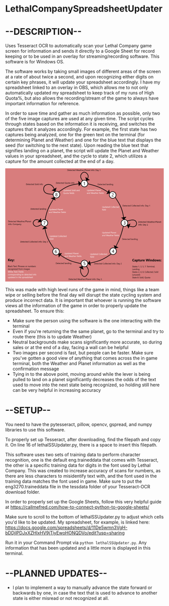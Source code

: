 # LethalCompanySpreadsheetUpdater
# --DESCRIPTION--

Uses Tesseract OCR to automatically scan your Lethal Company game screen for information and sends it directly to a Google Sheet for record keeping or to be used in an overlay for streaming/recording software. This software is for Windows OS.

The software works by taking small images of different areas of the screen at a rate of about twice a second, and upon recognizing either digits on certain key phrases, it will update your spreadsheet accordingly. I have my spreadsheet linked to an overlay in OBS, which allows me to not only automatically updated my spreadsheet to keep track of my runs of High Quota%, but also allows the recording/stream of the game to always have important information for reference. 

In order to save time and gather as much information as possible, only two of the five image captures are used at any given time. The script cycles through states based on the information it is receiving, and switches the captures that it analyzes accordingly. For example, the first state has two captures being analyzed, one for the green text on the terminal (for determining Planet and Weather) and one for the blue text that displays the seed (for switching to the next state). Upon reading the blue text that signifies landing on a planet, the script will update the Planet and Weather values in your spreadsheet, and the cycle to state 2, which utilizes a capture for the amount collected at the end of a day. 

![State Machine](statesSS.png)

This was made with high level runs of the game in mind, things like a team wipe or selling before the final day will disrupt the state cycling system and produce incorrect data. It is important that whoever is running the software views all the information of the game in order to properly update the spreadsheet. To ensure this:

- Make sure the person using the software is the one interacting with the terminal
- Even if you're returning the the same planet, go to the terminal and try to route there (this is to update Weather)
- Neutral backgrounds make scans significantly more accurate, so during sales or at the end of a day, facing a wall can be helpful
- Two images per second is fast, but people can be faster. Make sure you've gotten a good view of anything that comes across the in game terminal, both the Weather and Planet information as well as the confirmation message
- Tying in to the above point, moving around while the lever is being pulled to land on a planet significantly decreases the odds of the text used to move into the next state being recognized, so holding still here can be very helpful in increasing accuracy

# --SETUP--

You need to have the pytesseract, pillow, opencv, gspread, and numpy libraries to use this software.

To properly set up Tesseract, after downloading, find the filepath and copy it. On line 16 of lethalSSUpdater.py, there is a space to insert this filepath.

This software uses two sets of training data to perform character recognition, one is the default eng.traineddata that comes with Tesseract, the other is a specific training data for digits in the font used by Lethal Company. This was created to increase accuracy of scans for numbers, as there are less characters to misidentify text with, and the font used in the training data matches the font used in game. Make sure to put the eng3270.traineddata file in the tessdata folder of your Tesseract-OCR download folder.

In order to properly set up the Google Sheets, follow this very helpful guide at https://callmefred.com/how-to-connect-python-to-google-sheets/

Make sure to scroll to the bottom of lethalSSUpdater.py to adjust which cells you'd like to be updated. My spreadsheet, for example, is linked here:
https://docs.google.com/spreadsheets/d/11De5wmn3VgH-bDDjlPDJxXZHlxHV9jTiyEwoHONQDVo/edit?usp=sharing

Run it in your Command Prompt via `python lethalSSUpdater.py`. Any information that has been updated and a little more is displayed in this terminal.

# --PLANNED UPDATES--

- I plan to implement a way to manually advance the state forward or backwards by one, in case the text that is used to advance to another state is either misread or not recognized at all.

